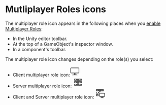 # Mutliplayer Roles icons

The multiplayer role icon appears in the following places when you [enable Multiplayer Roles](multiplayer-roles.md):

* In the Unity editor toolbar.
* At the top of a GameObject's inspector window.
* In a component's toolbar.

The multiplayer role icon changes depending on the role(s) you select:

- Client multiplayer role icon:![img](images/BuildSettings.Standalone.png)
- Server multiplayer role icon: ![img](images/BuildSettings.DedicatedServer.png)
- Client and Server multiplayer role icon: ![img](images/ServerClient.png)
